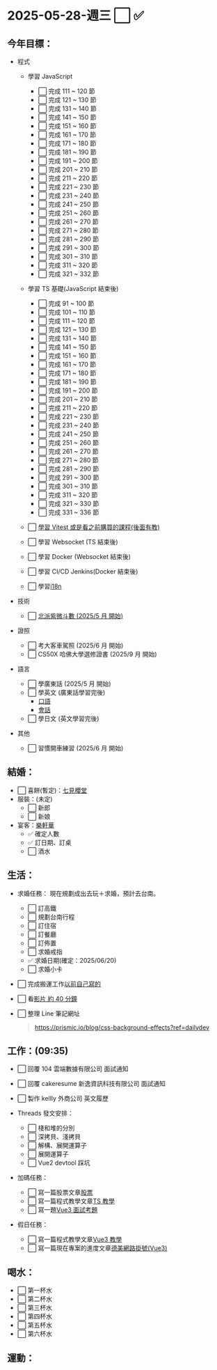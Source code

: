 # 2025-05-28-週三 ⬜ ✅

## 今年目標：

- 程式

  - 學習 JavaScript

    - ⬜ 完成 111 ~ 120 節
    - ⬜ 完成 121 ~ 130 節
    - ⬜ 完成 131 ~ 140 節
    - ⬜ 完成 141 ~ 150 節
    - ⬜ 完成 151 ~ 160 節
    - ⬜ 完成 161 ~ 170 節
    - ⬜ 完成 171 ~ 180 節
    - ⬜ 完成 181 ~ 190 節
    - ⬜ 完成 191 ~ 200 節
    - ⬜ 完成 201 ~ 210 節
    - ⬜ 完成 211 ~ 220 節
    - ⬜ 完成 221 ~ 230 節
    - ⬜ 完成 231 ~ 240 節
    - ⬜ 完成 241 ~ 250 節
    - ⬜ 完成 251 ~ 260 節
    - ⬜ 完成 261 ~ 270 節
    - ⬜ 完成 271 ~ 280 節
    - ⬜ 完成 281 ~ 290 節
    - ⬜ 完成 291 ~ 300 節
    - ⬜ 完成 301 ~ 310 節
    - ⬜ 完成 311 ~ 320 節
    - ⬜ 完成 321 ~ 332 節

  - 學習 TS 基礎(JavaScript 結束後)

    - ⬜ 完成 91 ~ 100 節
    - ⬜ 完成 101 ~ 110 節
    - ⬜ 完成 111 ~ 120 節
    - ⬜ 完成 121 ~ 130 節
    - ⬜ 完成 131 ~ 140 節
    - ⬜ 完成 141 ~ 150 節
    - ⬜ 完成 151 ~ 160 節
    - ⬜ 完成 161 ~ 170 節
    - ⬜ 完成 171 ~ 180 節
    - ⬜ 完成 181 ~ 190 節
    - ⬜ 完成 191 ~ 200 節
    - ⬜ 完成 201 ~ 210 節
    - ⬜ 完成 211 ~ 220 節
    - ⬜ 完成 221 ~ 230 節
    - ⬜ 完成 231 ~ 240 節
    - ⬜ 完成 241 ~ 250 節
    - ⬜ 完成 251 ~ 260 節
    - ⬜ 完成 261 ~ 270 節
    - ⬜ 完成 271 ~ 280 節
    - ⬜ 完成 281 ~ 290 節
    - ⬜ 完成 291 ~ 300 節
    - ⬜ 完成 301 ~ 310 節
    - ⬜ 完成 311 ~ 320 節
    - ⬜ 完成 321 ~ 330 節
    - ⬜ 完成 331 ~ 336 節

  - ⬜ [學習 Vitest 或是看之前購買的課程(後面有教)](https://www.bilibili.com/video/BV17AmXYBEXV/?spm_id_from=333.337.search-card.all.click&vd_source=09429cc2cd18c5979862bdb67049c5e2)

  - ⬜ 學習 Websocket (TS 結束後)

  - ⬜ 學習 Docker (Websocket 結束後)

  - ⬜ 學習 CI/CD Jenkins(Docker 結束後)

  - ⬜ 學習[i18n](https://www.udemy.com/course/complete-vue-js-developer-zero-to-mastery-vuex/learn/lecture/25083834#overview)

- 技術

  - ⬜ [北派紫微斗數 (2025/5 月 開始)](https://www.bilibili.com/video/BV1aUYye9EvA?spm_id_from=333.788.videopod.sections&vd_source=09429cc2cd18c5979862bdb67049c5e2)

- 證照

  - ⬜ 考大客車駕照 (2025/6 月 開始)
  - ⬜ CS50X 哈佛大學選修證書 (2025/9 月 開始)

- 語言

  - ⬜ 學廣東話 (2025/5 月 開始)
  - ⬜ 學英文 (廣東話學習完後)
    - [口語](https://www.bilibili.com/video/BV1Nz4y1F7J3/?spm_id_from=333.337.search-card.all.click&vd_source=09429cc2cd18c5979862bdb67049c5e2)
    - [會話](https://www.bilibili.com/video/BV1oN4y1C7pN/?spm_id_from=333.999.0.0&vd_source=09429cc2cd18c5979862bdb67049c5e2)
  - ⬜ 學日文 (英文學習完後)

- 其他

  - ⬜ 習慣開車練習 (2025/6 月 開始)

## 結婚：

- ⬜ 喜餅(暫定)：[七見櫻堂](https://www.nksdchoco.com/zh-TW/products/%E5%85%AC%E7%9B%8A%E5%96%9C%E9%A4%85%E5%A9%9A%E7%A5%9D%E7%9A%84%E8%B2%93)
- 服裝：(未定)
  - ⬜ 新郎
  - ⬜ 新娘
- 宴客：[樂軒華](https://www.ponte16.com.mo/tc/dining/cantoneserestaurant)
  - ✅ 確定人數
  - ✅ 訂日期、訂桌
  - ⬜ 酒水

## 生活：

- 求婚任務：
  現在規劃成出去玩＋求婚，預計去台南。

  - ⬜ 訂高鐵
  - ⬜ 規劃台南行程
  - ⬜ 訂住宿
  - ⬜ 訂餐廳
  - ⬜ 訂佈置
  - ⬜ 求婚戒指
  - ✅ 求婚日期(確定：2025/06/20)
  - ⬜ 求婚小卡

- ⬜ 完成搬運工作[以前自己寫的](https://app.gitbook.com/o/lCNXsumjeVRI2ZgxedeA/s/Go9DaXneQk2DP8ldxUq3/js-xin-shou-cun/data-types-zi-liao-lei-xing)
- ⬜ 看[影片 約 40 分鐘](https://academy.zerotomastery.io/courses/future-proof-yourself/lectures/27607978)
- ⬜ 整理 Line 筆記網址
  > https://prismic.io/blog/css-background-effects?ref=dailydev

## 工作：(09:35)

- ⬜ 回覆 104 雲端數據有限公司 面試通知
- ⬜ 回覆 cakeresume 新逸資訊科技有限公司 面試通知
- ⬜ 製作 kellly 外商公司 英文履歷

- Threads 發文安排：

  - ⬜ 棧和堆的分別
  - ⬜ 深拷貝、淺拷貝
  - ⬜ 解構、展開運算子
  - ⬜ 展開運算子
  - ⬜ Vue2 devtool 踩坑

- 加碼任務：

  - ⬜ 寫一篇股票文章[股票](../../../../life/stock/stock.md)
  - ⬜ 寫一篇程式教學文章[TS 教學](../../../../studyNotes/contents/typeScript/index.md)
  - ⬜ 寫一題[Vue3 面試考題](../../../../studyNotes/contents/vue/Vue/interview/interview.md)

- 假日任務：

  - ⬜ 寫一篇程式教學文章[Vue3 教學](../../../../studyNotes/contents/vue/Vue/index.md)
  - ⬜ 寫一篇現在專案的進度文章[德美網路掛號(Vue3)](https://github.com/users/Lonck999/projects/11/views/1)

## 喝水：

- ⬜ 第一杯水
- ⬜ 第二杯水
- ⬜ 第三杯水
- ⬜ 第四杯水
- ⬜ 第五杯水
- ⬜ 第六杯水

## 運動：
